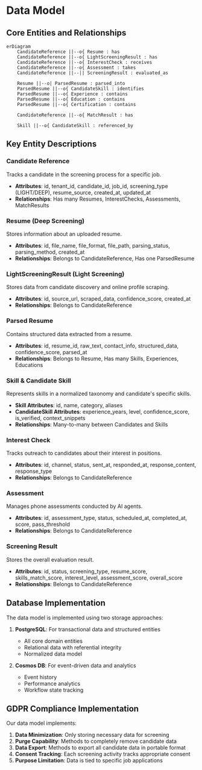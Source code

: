 # Data Model

## Core Entities and Relationships

```mermaid
erDiagram
    CandidateReference ||--o{ Resume : has
    CandidateReference ||--o{ LightScreeningResult : has
    CandidateReference ||--o{ InterestCheck : receives
    CandidateReference ||--o{ Assessment : takes
    CandidateReference ||--|| ScreeningResult : evaluated_as
    
    Resume ||--o| ParsedResume : parsed_into
    ParsedResume ||--o{ CandidateSkill : identifies
    ParsedResume ||--o{ Experience : contains
    ParsedResume ||--o{ Education : contains
    ParsedResume ||--o{ Certification : contains
    
    CandidateReference ||--o{ MatchResult : has
    
    Skill ||--o{ CandidateSkill : referenced_by
```

## Key Entity Descriptions

### Candidate Reference
Tracks a candidate in the screening process for a specific job.
- **Attributes**: id, tenant_id, candidate_id, job_id, screening_type (LIGHT/DEEP), resume_source, created_at, updated_at
- **Relationships**: Has many Resumes, InterestChecks, Assessments, MatchResults

### Resume (Deep Screening)
Stores information about an uploaded resume.
- **Attributes**: id, file_name, file_format, file_path, parsing_status, parsing_method, created_at
- **Relationships**: Belongs to CandidateReference, Has one ParsedResume

### LightScreeningResult (Light Screening)
Stores data from candidate discovery and online profile scraping.
- **Attributes**: id, source_url, scraped_data, confidence_score, created_at
- **Relationships**: Belongs to CandidateReference

### Parsed Resume
Contains structured data extracted from a resume.
- **Attributes**: id, resume_id, raw_text, contact_info, structured_data, confidence_score, parsed_at
- **Relationships**: Belongs to Resume, Has many Skills, Experiences, Educations

### Skill & Candidate Skill
Represents skills in a normalized taxonomy and candidate's specific skills.
- **Skill Attributes**: id, name, category, aliases
- **CandidateSkill Attributes**: experience_years, level, confidence_score, is_verified, context_snippets
- **Relationships**: Many-to-many between Candidates and Skills

### Interest Check
Tracks outreach to candidates about their interest in positions.
- **Attributes**: id, channel, status, sent_at, responded_at, response_content, response_type
- **Relationships**: Belongs to CandidateReference

### Assessment
Manages phone assessments conducted by AI agents.
- **Attributes**: id, assessment_type, status, scheduled_at, completed_at, score, pass_threshold
- **Relationships**: Belongs to CandidateReference

### Screening Result
Stores the overall evaluation result.
- **Attributes**: id, status, screening_type, resume_score, skills_match_score, interest_level, assessment_score, overall_score
- **Relationships**: Belongs to CandidateReference

## Database Implementation

The data model is implemented using two storage approaches:

1. **PostgreSQL**: For transactional data and structured entities
   - All core domain entities
   - Relational data with referential integrity
   - Normalized data model

2. **Cosmos DB**: For event-driven data and analytics
   - Event history
   - Performance analytics 
   - Workflow state tracking

## GDPR Compliance Implementation

Our data model implements:

1. **Data Minimization**: Only storing necessary data for screening
2. **Purge Capability**: Methods to completely remove candidate data
3. **Data Export**: Methods to export all candidate data in portable format
4. **Consent Tracking**: Each screening activity tracks appropriate consent
5. **Purpose Limitation**: Data is tied to specific job applications
